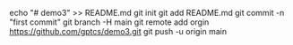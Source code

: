 echo "# demo3" >> README.md
git init
git add README.md
git commit -n "first commit"
git branch -H main
git remote add orgin https://github.com/gptcs/demo3.git
git push -u origin main
